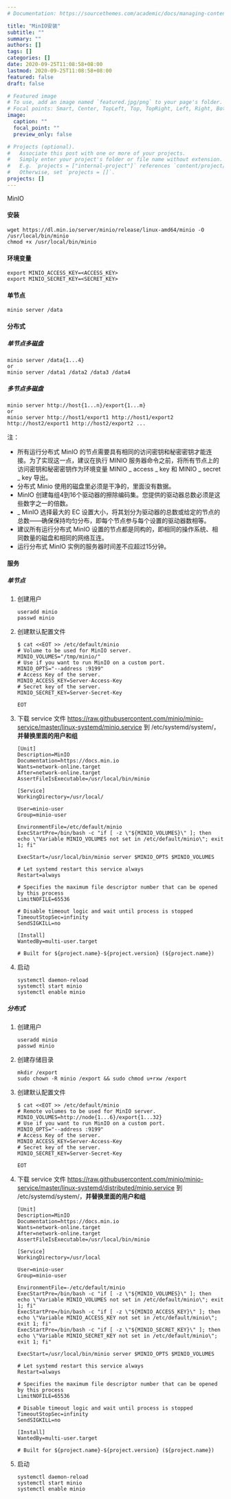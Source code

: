 ```yaml
---
# Documentation: https://sourcethemes.com/academic/docs/managing-content/

title: "MinIO安装"
subtitle: ""
summary: ""
authors: []
tags: []
categories: []
date: 2020-09-25T11:08:58+08:00
lastmod: 2020-09-25T11:08:58+08:00
featured: false
draft: false

# Featured image
# To use, add an image named `featured.jpg/png` to your page's folder.
# Focal points: Smart, Center, TopLeft, Top, TopRight, Left, Right, BottomLeft, Bottom, BottomRight.
image:
  caption: ""
  focal_point: ""
  preview_only: false

# Projects (optional).
#   Associate this post with one or more of your projects.
#   Simply enter your project's folder or file name without extension.
#   E.g. `projects = ["internal-project"]` references `content/project/deep-learning/index.md`.
#   Otherwise, set `projects = []`.
projects: []
---
```


MinIO

#### 安装

```
wget https://dl.min.io/server/minio/release/linux-amd64/minio -O /usr/local/bin/minio
chmod +x /usr/local/bin/minio
```

#### 环境变量

```
export MINIO_ACCESS_KEY=<ACCESS_KEY>
export MINIO_SECRET_KEY=<SECRET_KEY>
```

#### 单节点

```
minio server /data
```

#### 分布式

##### 单节点多磁盘

```
minio server /data{1...4}
or
minio server /data1 /data2 /data3 /data4
```

##### 多节点多磁盘

```
minio server http://host{1...n}/export{1...m}
or
minio server http://host1/export1 http://host1/export2 http://host2/export1 http://host2/export2 ...
```

注：

- 所有运行分布式 MinIO 的节点需要具有相同的访问密钥和秘密密钥才能连接。为了实现这一点，建议在执行 MINIO 服务器命令之前，将所有节点上的访问密钥和秘密密钥作为环境变量 MINIO _ access _ key 和 MINIO _ secret _ key 导出。
- 分布式 Minio 使用的磁盘里必须是干净的，里面没有数据。
- MinIO 创建每组4到16个驱动器的擦除编码集。您提供的驱动器总数必须是这些数字之一的倍数。
- _ MinIO 选择最大的 EC 设置大小，将其划分为驱动器的总数或给定的节点的总数——确保保持均匀分布，即每个节点参与每个设置的驱动器数相等。
- 建议所有运行分布式 MinIO 设置的节点都是同构的，即相同的操作系统、相同数量的磁盘和相同的网络互连。
- 运行分布式 MinIO 实例的服务器时间差不应超过15分钟。

#### 服务

##### 单节点

1. 创建用户

   ```
   useradd minio
   passwd minio
   ```

2. 创建默认配置文件

   ```
   $ cat <<EOT >> /etc/default/minio
   # Volume to be used for MinIO server.
   MINIO_VOLUMES="/tmp/minio/"
   # Use if you want to run MinIO on a custom port.
   MINIO_OPTS="--address :9199"
   # Access Key of the server.
   MINIO_ACCESS_KEY=Server-Access-Key
   # Secret key of the server.
   MINIO_SECRET_KEY=Server-Secret-Key
   
   EOT
   ```

3. 下载 service 文件 https://raw.githubusercontent.com/minio/minio-service/master/linux-systemd/minio.service 到 /etc/systemd/system/，**并替换里面的用户和组**

   ```
   [Unit]
   Description=MinIO
   Documentation=https://docs.min.io
   Wants=network-online.target
   After=network-online.target
   AssertFileIsExecutable=/usr/local/bin/minio
   
   [Service]
   WorkingDirectory=/usr/local/
   
   User=minio-user
   Group=minio-user
   
   EnvironmentFile=/etc/default/minio
   ExecStartPre=/bin/bash -c "if [ -z \"${MINIO_VOLUMES}\" ]; then echo \"Variable MINIO_VOLUMES not set in /etc/default/minio\"; exit 1; fi"
   
   ExecStart=/usr/local/bin/minio server $MINIO_OPTS $MINIO_VOLUMES
   
   # Let systemd restart this service always
   Restart=always
   
   # Specifies the maximum file descriptor number that can be opened by this process
   LimitNOFILE=65536
   
   # Disable timeout logic and wait until process is stopped
   TimeoutStopSec=infinity
   SendSIGKILL=no
   
   [Install]
   WantedBy=multi-user.target
   
   # Built for ${project.name}-${project.version} (${project.name})
   ```

4. 启动

   ```
   systemctl daemon-reload
   systemctl start minio
   systemctl enable minio
   ```

##### 分布式

1. 创建用户

   ```
   useradd minio
   passwd minio
   ```

2. 创建存储目录

   ```
   mkdir /export
   sudo chown -R minio /export && sudo chmod u+rxw /export
   ```

3. 创建默认配置文件

   ```
   $ cat <<EOT >> /etc/default/minio
   # Remote volumes to be used for MinIO server.
   MINIO_VOLUMES=http://node{1...6}/export{1...32}
   # Use if you want to run MinIO on a custom port.
   MINIO_OPTS="--address :9199"
   # Access Key of the server.
   MINIO_ACCESS_KEY=Server-Access-Key
   # Secret key of the server.
   MINIO_SECRET_KEY=Server-Secret-Key
   
   EOT
   ```

4. 下载 service 文件 https://raw.githubusercontent.com/minio/minio-service/master/linux-systemd/distributed/minio.service 到 /etc/systemd/system/，**并替换里面的用户和组**

   ```
   [Unit]
   Description=MinIO
   Documentation=https://docs.min.io
   Wants=network-online.target
   After=network-online.target
   AssertFileIsExecutable=/usr/local/bin/minio
   
   [Service]
   WorkingDirectory=/usr/local
   
   User=minio-user
   Group=minio-user
   
   EnvironmentFile=-/etc/default/minio
   ExecStartPre=/bin/bash -c "if [ -z \"${MINIO_VOLUMES}\" ]; then echo \"Variable MINIO_VOLUMES not set in /etc/default/minio\"; exit 1; fi"
   ExecStartPre=/bin/bash -c "if [ -z \"${MINIO_ACCESS_KEY}\" ]; then echo \"Variable MINIO_ACCESS_KEY not set in /etc/default/minio\"; exit 1; fi"
   ExecStartPre=/bin/bash -c "if [ -z \"${MINIO_SECRET_KEY}\" ]; then echo \"Variable MINIO_SECRET_KEY not set in /etc/default/minio\"; exit 1; fi"
   
   ExecStart=/usr/local/bin/minio server $MINIO_OPTS $MINIO_VOLUMES
   
   # Let systemd restart this service always
   Restart=always
   
   # Specifies the maximum file descriptor number that can be opened by this process
   LimitNOFILE=65536
   
   # Disable timeout logic and wait until process is stopped
   TimeoutStopSec=infinity
   SendSIGKILL=no
   
   [Install]
   WantedBy=multi-user.target
   
   # Built for ${project.name}-${project.version} (${project.name})
   ```

5. 启动

   ```
   systemctl daemon-reload
   systemctl start minio
   systemctl enable minio
   ```


